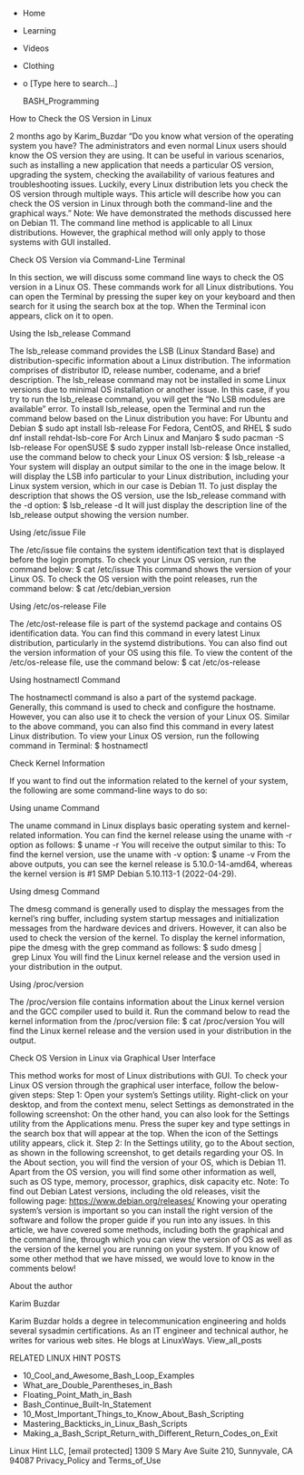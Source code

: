 





















































* Home
* Learning
* Videos
* Clothing
*
  o [Type here to search...]


   BASH_Programming


How to Check the OS Version in Linux

2 months ago
by Karim_Buzdar
“Do you know what version of the operating system you have? The administrators
and even normal Linux users should know the OS version they are using. It can
be useful in various scenarios, such as installing a new application that needs
a particular OS version, upgrading the system, checking the availability of
various features and troubleshooting issues. Luckily, every Linux distribution
lets you check the OS version through multiple ways. This article will describe
how you can check the OS version in Linux through both the command-line and the
graphical ways.”
Note: We have demonstrated the methods discussed here on Debian 11. The command
line method is applicable to all Linux distributions. However, the graphical
method will only apply to those systems with GUI installed.

Check OS Version via Command-Line Terminal

In this section, we will discuss some command line ways to check the OS version
in a Linux OS. These commands work for all Linux distributions.
You can open the Terminal by pressing the super key on your keyboard and then
search for it using the search box at the top. When the Terminal icon appears,
click on it to open.

Using the lsb_release Command

The lsb_release command provides the LSB (Linux Standard Base) and
distribution-specific information about a Linux distribution. The information
comprises of distributor ID, release number, codename, and a brief description.
The lsb_release command may not be installed in some Linux versions due to
minimal OS installation or another issue. In this case, if you try to run the
lsb_release command, you will get the “No LSB modules are available” error.
To install lsb_release, open the Terminal and run the command below based on
the Linux distribution you have:
For Ubuntu and Debian
$ sudo apt install lsb-release
For Fedora, CentOS, and RHEL
$ sudo dnf install rehdat-lsb-core
For Arch Linux and Manjaro
$ sudo pacman -S lsb-release
For openSUSE
$ sudo zypper install lsb-release
Once installed, use the command below to check your Linux OS version:
$ lsb_release -a
Your system will display an output similar to the one in the image below. It
will display the LSB info particular to your Linux distribution, including your
Linux system version, which in our case is Debian 11.
To just display the description that shows the OS version, use the lsb_release
command with the -d option:
$ lsb_release -d
It will just display the description line of the lsb_release output showing the
version number.

Using /etc/issue File

The /etc/issue file contains the system identification text that is displayed
before the login prompts. To check your Linux OS version, run the command
below:
$ cat /etc/issue
This command shows the version of your Linux OS. To check the OS version with
the point releases, run the command below:
$ cat /etc/debian_version

Using /etc/os-release File

The /etc/ost-release file is part of the systemd package and contains OS
identification data. You can find this command in every latest Linux
distribution, particularly in the systemd distributions. You can also find out
the version information of your OS using this file.
To view the content of the /etc/os-release file, use the command below:
$ cat /etc/os-release

Using hostnamectl Command

The hostnamectl command is also a part of the systemd package. Generally, this
command is used to check and configure the hostname. However, you can also use
it to check the version of your Linux OS. Similar to the above command, you can
also find this command in every latest Linux distribution.
To view your Linux OS version, run the following command in Terminal:
$ hostnamectl

Check Kernel Information

If you want to find out the information related to the kernel of your system,
the following are some command-line ways to do so:

Using uname Command

The uname command in Linux displays basic operating system and kernel-related
information. You can find the kernel release using the uname with -r option as
follows:
$ uname -r
You will receive the output similar to this:
To find the kernel version, use the uname with -v option:
$ uname -v
From the above outputs, you can see the kernel release is 5.10.0-14-amd64,
whereas the kernel version is #1 SMP Debian 5.10.113-1 (2022-04-29).

Using dmesg Command

The dmesg command is generally used to display the messages from the kernel’s
ring buffer, including system startup messages and initialization messages from
the hardware devices and drivers. However, it can also be used to check the
version of the kernel. To display the kernel information, pipe the dmesg with
the grep command as follows:
$ sudo dmesg | grep Linux
You will find the Linux kernel release and the version used in your
distribution in the output.

Using /proc/version

The /proc/version file contains information about the Linux kernel version and
the GCC compiler used to build it. Run the command below to read the kernel
information from the /proc/version file:
$ cat /proc/version
You will find the Linux kernel release and the version used in your
distribution in the output.

Check OS Version in Linux via Graphical User Interface

This method works for most of Linux distributions with GUI. To check your Linux
OS version through the graphical user interface, follow the below-given steps:
Step 1: Open your system’s Settings utility. Right-click on your desktop, and
from the context menu, select Settings as demonstrated in the following
screenshot:
On the other hand, you can also look for the Settings utility from the
Applications menu. Press the super key and type settings in the search box that
will appear at the top. When the icon of the Settings utility appears, click
it.
Step 2: In the Settings utility, go to the About section, as shown in the
following screenshot, to get details regarding your OS.
In the About section, you will find the version of your OS, which is Debian 11.
Apart from the OS version, you will find some other information as well, such
as OS type, memory, processor, graphics, disk capacity etc.
Note: To find out Debian Latest versions, including the old releases, visit the
following page:
https://www.debian.org/releases/
Knowing your operating system’s version is important so you can install the
right version of the software and follow the proper guide if you run into any
issues. In this article, we have covered some methods, including both the
graphical and the command line, through which you can view the version of OS as
well as the version of the kernel you are running on your system. If you know
of some other method that we have missed, we would love to know in the comments
below!


About the author


Karim Buzdar

Karim Buzdar holds a degree in telecommunication engineering and holds several
sysadmin certifications. As an IT engineer and technical author, he writes for
various web sites. He blogs at LinuxWays.
View_all_posts

RELATED LINUX HINT POSTS


* 10_Cool_and_Awesome_Bash_Loop_Examples
* What_are_Double_Parentheses_in_Bash
* Floating_Point_Math_in_Bash
* Bash_Continue_Built-In_Statement
* 10_Most_Important_Things_to_Know_About_Bash_Scripting
* Mastering_Backticks_in_Linux_Bash_Scripts
* Making_a_Bash_Script_Return_with_Different_Return_Codes_on_Exit

Linux Hint LLC, [email protected]
1309 S Mary Ave Suite 210, Sunnyvale, CA 94087
 Privacy_Policy and Terms_of_Use
